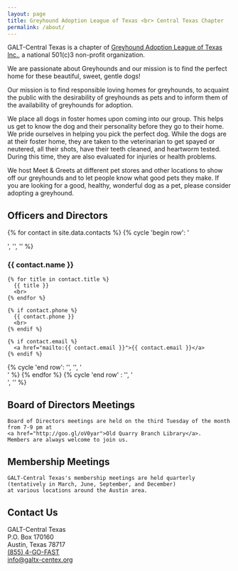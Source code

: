 ```yaml
---
layout: page
title: Greyhound Adoption League of Texas <br> Central Texas Chapter
permalink: /about/
---
```


GALT-Central Texas is a chapter of [Greyhound Adoption League of Texas Inc.](http://galtx.org),
a national 501(c)3 non-profit organization.

We are passionate about Greyhounds and our mission is to find the perfect home for these
beautiful, sweet, gentle dogs!

Our mission is to find responsible loving homes for greyhounds, to acquaint the
public with the desirability of greyhounds as pets and to inform them of the
availability of greyhounds for adoption.

We place all dogs in foster homes upon coming into our group.  This helps us
get to know the dog and their personality before they go to their home.
We pride ourselves in helping you pick the perfect dog.  While the dogs are at
their foster home, they are taken to the veterinarian to get spayed or
neutered, all their shots, have their teeth cleaned, and heartworm tested.
During this time, they are also evaluated for injuries or health problems.

We host Meet & Greets at different pet stores and other locations to show off
our greyhounds and to let people know what good pets they make.  If you are
looking for a good, healthy, wonderful dog as a pet, please consider adopting a
greyhound.

<div class="text-center">

<h2>Officers and Directors</h2>

{% for contact in site.data.contacts %}
  {% cycle 'begin row': '<div class="row">', '', '' %}
  <div class="col-sm-4">
    <h3>{{ contact.name }}</h3>

    {% for title in contact.title %}
      {{ title }}
      <br>
    {% endfor %}

    {% if contact.phone %}
      {{ contact.phone }}
      <br>
    {% endif %}

    {% if contact.email %}
      <a href="mailto:{{ contact.email }}">{{ contact.email }}</a>
    {% endif %}
  </div>
  {% cycle 'end row': '', '', '</div>' %}
{% endfor %}
{% cycle 'end row' : '', '</div>', '</div>' %}

<div class="row">
  <div class="col-md-6">
    <h2>Board of Directors Meetings</h2>

    Board of Directors meetings are held on the third Tuesday of the month from 7-9 pm at
    <a href="http://goo.gl/oV0yar">Old Quarry Branch Library</a>.
    Members are always welcome to join us.
  </div>
  <div class="col-md-6">
    <h2>Membership Meetings</h2>

    GALT-Central Texas's membership meetings are held quarterly
    (tentatively in March, June, September, and December)
    at various locations around the Austin area.
  </div>
</div>

<h2>Contact Us</h2>
GALT-Central Texas<br>
P.O. Box 170160<br>
Austin, Texas 78717<br>
<a href="tel:855-446-3278">(855) 4-GO-FAST</a>
<br>
<a href="mailto:info@galtx-centex.org">info@galtx-centex.org</a>

</div> <!-- text-center -->
